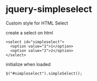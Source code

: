 jquery-simpleselect
===================

Custom style for HTML Select

create a select on html
```
<select id="simpleselect">
  <option value="1">1</option>
  <option value="2">2</option>
</select>
```

initialize when loaded
```
$("#simpleselect").simpleSelect();
```
